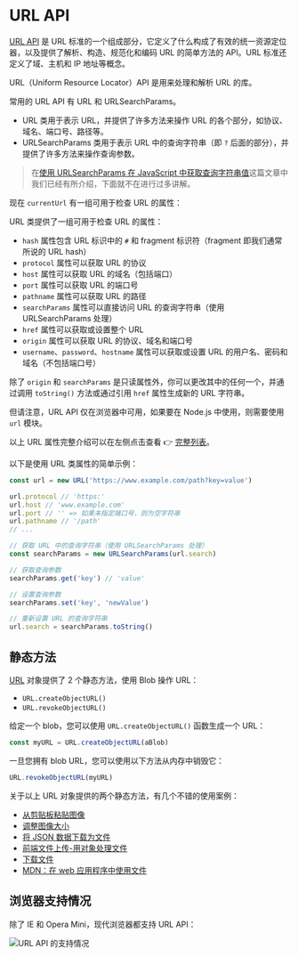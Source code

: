 # URL API

[URL API](https://developer.mozilla.org/en-US/docs/Web/API/URL_API) 是 URL 标准的一个组成部分，它定义了什么构成了有效的统一资源定位器，以及提供了解析、构造、规范化和编码 URL 的简单方法的 API。URL 标准还定义了域、主机和 IP 地址等概念。

URL（Uniform Resource Locator）API 是用来处理和解析 URL 的库。

常用的 URL API 有 URL 和 URLSearchParams。

- URL 类用于表示 URL，并提供了许多方法来操作 URL 的各个部分，如协议、域名、端口号、路径等。
- URLSearchParams 类用于表示 URL 中的查询字符串（即 `?` 后面的部分），并提供了许多方法来操作查询参数。

> 在[使用 URLSearchParams 在 JavaScript 中获取查询字符串值](https://github.com/lio-zero/blog/blob/main/JavaScript/%E4%BD%BF%E7%94%A8%20URLSearchParams%20%E5%9C%A8%20JavaScript%20%E4%B8%AD%E8%8E%B7%E5%8F%96%E6%9F%A5%E8%AF%A2%E5%AD%97%E7%AC%A6%E4%B8%B2%E5%80%BC.md)这篇文章中我们已经有所介绍，下面就不在进行过多讲解。

现在 `currentUrl` 有一组可用于检查 URL 的属性：

URL 类提供了一组可用于检查 URL 的属性：

- `hash` 属性包含 URL 标识中的 `#` 和 fragment 标识符（fragment 即我们通常所说的 URL hash）
- `protocol` 属性可以获取 URL 的协议
- `host` 属性可以获取 URL 的域名（包括端口）
- `port` 属性可以获取 URL 的端口号
- `pathname` 属性可以获取 URL 的路径
- `searchParams` 属性可以直接访问 URL 的查询字符串（使用 URLSearchParams 处理）
- `href` 属性可以获取或设置整个 URL
- `origin` 属性可以获取 URL 的协议、域名和端口号
- `username`、`password`、`hostname` 属性可以获取或设置 URL 的用户名、密码和域名（不包括端口号）

除了 `origin` 和 `searchParams` 是只读属性外，你可以更改其中的任何一个，并通过调用 `toString()` 方法或通过引用 `href` 属性生成新的 URL 字符串。

但请注意，URL API 仅在浏览器中可用，如果要在 Node.js 中使用，则需要使用 `url` 模块。

以上 URL 属性完整介绍可以在左侧点击查看 👉 [完整列表](https://developer.mozilla.org/zh-CN/docs/Web/API/URL#%E5%B1%9E%E6%80%A7)。

以下是使用 URL 类属性的简单示例：

```js
const url = new URL('https://www.example.com/path?key=value')

url.protocol // 'https:'
url.host // 'www.example.com'
url.port // '' => 如果未指定端口号，则为空字符串
url.pathname // '/path'
// ...

// 获取 URL 中的查询字符串（使用 URLSearchParams 处理）
const searchParams = new URLSearchParams(url.search)

// 获取查询参数
searchParams.get('key') // 'value'

// 设置查询参数
searchParams.set('key', 'newValue')

// 重新设置 URL 的查询字符串
url.search = searchParams.toString()
```

## 静态方法

[URL](https://developer.mozilla.org/zh-CN/docs/Web/API/URL) 对象提供了 2 个静态方法，使用 Blob 操作 URL：

- `URL.createObjectURL()`
- `URL.revokeObjectURL()`

给定一个 blob，您可以使用 `URL.createObjectURL()` 函数生成一个 URL：

```js
const myURL = URL.createObjectURL(aBlob)
```

一旦您拥有 blob URL，您可以使用以下方法从内存中销毁它：

```js
URL.revokeObjectURL(myURL)
```

关于以上 URL 对象提供的两个静态方法，有几个不错的使用案例：

- [从剪贴板粘贴图像](https://github.com/lio-zero/blog/blob/main/JavaScript/%E4%BB%8E%E5%89%AA%E8%B4%B4%E6%9D%BF%E7%B2%98%E8%B4%B4%E5%9B%BE%E5%83%8F.md)
- [调整图像大小](https://github.com/lio-zero/blog/blob/main/JavaScript/%E8%B0%83%E6%95%B4%E5%9B%BE%E5%83%8F%E5%A4%A7%E5%B0%8F.md)
- [将 JSON 数据下载为文件](https://github.com/lio-zero/blog/blob/main/JavaScript/%E5%B0%86%20JSON%20%E6%95%B0%E6%8D%AE%E4%B8%8B%E8%BD%BD%E4%B8%BA%E6%96%87%E4%BB%B6.md)
- [前端文件上传-用对象处理文件](https://github.com/lio-zero/blog/blob/main/JavaScript/%E5%89%8D%E7%AB%AF%E6%96%87%E4%BB%B6%E4%B8%8A%E4%BC%A0.md#%E7%94%A8%E5%AF%B9%E8%B1%A1%E5%A4%84%E7%90%86%E6%96%87%E4%BB%B6)
- [下载文件](https://github.com/lio-zero/blog/blob/main/JavaScript/%E4%B8%8B%E8%BD%BD%E6%96%87%E4%BB%B6.md)
- [MDN：在 web 应用程序中使用文件](https://developer.mozilla.org/zh-CN/docs/Web/API/File_API/Using_files_from_web_applications)

## 浏览器支持情况

除了 IE 和 Opera Mini，现代浏览器都支持 URL API：

![URL API 的支持情况](https://upload-images.jianshu.io/upload_images/18281896-c7ca63a2133169e4.png?imageMogr2/auto-orient/strip%7CimageView2/2/w/1240)
